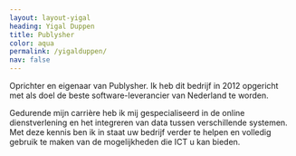 ```yaml
---
layout: layout-yigal
heading: Yigal Duppen
title: Publysher
color: aqua
permalink: /yigalduppen/
nav: false
---
```


Oprichter en eigenaar van Publysher. Ik heb dit bedrijf in 2012 opgericht met als doel de beste software-leverancier van Nederland te worden.

Gedurende mijn carrière heb ik mij gespecialiseerd in de online dienstverlening en het integreren van data tussen verschillende systemen. Met deze kennis ben ik in staat uw bedrijf verder te helpen en volledig gebruik te maken van de mogelijkheden die ICT u kan bieden.

